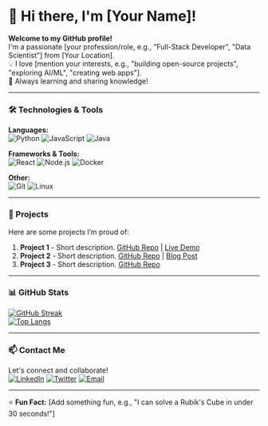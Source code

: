# 👋 Hi there, I'm [Your Name]!

**Welcome to my GitHub profile!**  
I'm a passionate [your profession/role, e.g., "Full-Stack Developer", "Data Scientist"] from [Your Location].  
💡 I love [mention your interests, e.g., "building open-source projects", "exploring AI/ML", "creating web apps"].  
🚀 Always learning and sharing knowledge!

---

### 🛠️ Technologies & Tools
**Languages:**  
![Python](https://img.shields.io/badge/Python-3776AB?style=flat&logo=python&logoColor=white)
![JavaScript](https://img.shields.io/badge/JavaScript-F7DF1E?style=flat&logo=javascript&logoColor=black)
![Java](https://img.shields.io/badge/Java-007396?style=flat&logo=openjdk&logoColor=white)

**Frameworks & Tools:**  
![React](https://img.shields.io/badge/React-61DAFB?style=flat&logo=react&logoColor=black)
![Node.js](https://img.shields.io/badge/Node.js-339933?style=flat&logo=node.js&logoColor=white)
![Docker](https://img.shields.io/badge/Docker-2496ED?style=flat&logo=docker&logoColor=white)

**Other:**  
![Git](https://img.shields.io/badge/Git-F05032?style=flat&logo=git&logoColor=white)
![Linux](https://img.shields.io/badge/Linux-FCC624?style=flat&logo=linux&logoColor=black)

---

### 🚀 Projects
Here are some projects I’m proud of:
1. **Project 1** - Short description. [GitHub Repo](#) | [Live Demo](#)
2. **Project 2** - Short description. [GitHub Repo](#) | [Blog Post](#)
3. **Project 3** - Short description. [GitHub Repo](#)

---

### 📊 GitHub Stats
[![GitHub Streak](https://streak-stats.demolab.com?user=yourusername&theme=dark)](https://git.io/streak-stats)  
[![Top Langs](https://github-readme-stats.vercel.app/api/top-langs/?username=yourusername&layout=compact&theme=vision-friendly-dark)](https://github.com/yourusername)

---

### 📫 Contact Me
Let's connect and collaborate!  
[![LinkedIn](https://img.shields.io/badge/LinkedIn-0077B5?style=flat&logo=linkedin&logoColor=white)](https://linkedin.com/in/yourprofile)
[![Twitter](https://img.shields.io/badge/Twitter-1DA1F2?style=flat&logo=twitter&logoColor=white)](https://twitter.com/yourhandle)
[![Email](https://img.shields.io/badge/Email-D14836?style=flat&logo=gmail&logoColor=white)](mailto:youremail@example.com)

---

⭐ **Fun Fact:** [Add something fun, e.g., "I can solve a Rubik's Cube in under 30 seconds!"]
